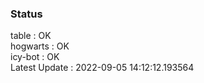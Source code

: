 ### Status


table : OK  
hogwarts : OK  
icy-bot : OK  
Latest Update : 2022-09-05 14:12:12.193564
